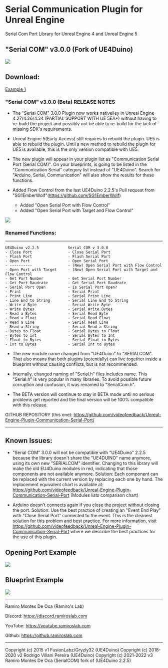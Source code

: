 # Serial Communication Plugin for Unreal Engine
Serial Com Port Library for Unreal Engine 4 and Unreal Engine 5
## "Serial COM" v3.0.0 (Fork of UE4Duino)


[![](https://github.com/videofeedback/Unreal-Engine-Plugin-Communication-Serial-Port/blob/main/SerialCOM/images/serial_com_fork_01.png)](https://github.com/videofeedback/Unreal-Engine-Plugin-Communication-Serial-Port/blob/main/SerialCOM/images/serial_com_fork_01.png)


## Download:

[Example 1](https://github.com/videofeedback/Unreal-Engine-Plugin-Communication-Serial-Port/blob/main/SerialCOM/SERIALCOM/SERIALCOMUE425/SERIALCOM.zip)


### "Serial COM" v3.0.0 (Beta) RELEASE NOTES

- The "Serial COM" 3.0.0 Plugin now works nativelley in Unreal Engine 4.27/4.26/4.24 (PARTIAL SUPPORT WITH UE 5EA*) without having to re-build the project and possibly not be able to re-build for the lack of missing SDK's requirements. 
* Unreal Engine 5(Early Access) still requires to rebuild the plugin. UE5 is able to rebuild the plugin. Until a new method to rebuild the plugin for UE5 is available, this is the only version compatible with UE5.

- The new plugin will appear in your plugin list as "Communication Serial Port (Serial COM)". On your blueprints, is going to be listed in the "Communication Serial" category list instead of "UE4Duino". Search for "Arduino, Serial, Communication" will also show the results for these functions. 

- Added Flow Control from the last UE4Duino 2.2.5's Pull request from "SG1EmberWolf"(https://github.com/SG1EmberWolf) 
	- Added "Open Serial Port with Flow Control"
	- Added "Open Serial Port with Target and Flow Control"


[![](https://github.com/videofeedback/Unreal-Engine-Plugin-Communication-Serial-Port/blob/main/SerialCOM/images/serialcom_list_of_functions.png)](https://github.com/videofeedback/Unreal-Engine-Plugin-Communication-Serial-Port/blob/main/SerialCOM/images/serialcom_list_of_functions.png)



### Renamed Functions:
-----------------------------------------------------------------------------------
	UE4Duino v2.2.5				Serial COM v 3.0.0
	- Close Port 				- Close Serial Port
	- Flash Port 				- Flash Serial Port
	- Open Port 				- Open Serial Port
	- ----------				- (New) Open Serial Port with Flow Control
	- Open Port with Target		- (New) Open Serial Port with Target and Flow Control
	- Get Port Number			- Get Serial Port Number
	- Get Port Baudrate			- Get Serial Port Baudrate
	- Serial Port Open			- Is Serial Port Open?
	- Print 					- Serial Print
	- Print Line				- Serial Print Line
	- Line End to String		- Serial Line End to String
	- Write a Byte				- Serial Write Byte
	- Write Bytes				- Serial Write Bytes
	- Read a Bytes				- Serial Read Byte
	- Read a Float				- Serial Read Float
	- Read a Line				- Serial Read Line
	- Read a String				- Serial Read a String
	- Bytes to Float			- Serial Bytes to Float
	- Bytes to int 				- Serial Bytes to Int
	- Float to Bytes			- Serial Float to Bytes
	- Int to Bytes				- Serial Int to Bytes
  
  
  - The new module name changed from "UE4Duino" to "SERIALCOM". That also means that both plugins (potentially) can live together inside a blueprint without causing conflicts, but is not recommended.

- Internally, changed naming of "Serial.h" files includes name. This "Serial.h" is very popular in many libraries. To avoid possible future corruption and confusion, it was renamed to "SerialCom.h".

- The BETA version will continue to stay in BETA mode until no serious problems get reported and the final version will be 100% compatible with this release.

GITHUB REPOSITORY (this one): https://github.com/videofeedback/Unreal-Engine-Plugin-Communication-Serial-Port/

-----------------------------------------------------------------------------------------------------

Known Issues:
----------------------------

- "Serial COM" 3.0.0 will not be compatible with "UE4Duino" 2.2.5 because the library doesn't share the "UE4DUINO" name anymore, using its own new "SERIALCOM" identifier. Changing to this library will make the old EU4Duino modules in red, indicating that those components are not available anymore.
Solution: Each component can be replaced with the current version by replacing each one by hand. The replacement equivalent chart is available at:
https://github.com/videofeedback/Unreal-Engine-Plugin-Communication-Serial-Port  (Modules lists comparison chart)

- Arduino doesn't connects again if you close the project without closing the port.
Solution:  Use the best practice of creating an "Event End Play" with "Close Serial Port" connected to the event. This is the cleanest solution for this problem and best practice. 
For more information, visit https://github.com/videofeedback/Unreal-Engine-Plugin-Communication-Serial-Port where we describe the best practices for the use of this plugin.



## Opening Port Example

[![](https://github.com/videofeedback/Unreal-Engine-Plugin-Communication-Serial-Port/blob/main/SerialCOM/images/serialcom_opening_port_example.png)](https://github.com/videofeedback/Unreal-Engine-Plugin-Communication-Serial-Port/blob/main/SerialCOM/images/serialcom_opening_port_example.png)



## Blueprint Example

[![](https://github.com/videofeedback/Unreal-Engine-Plugin-Communication-Serial-Port/blob/main/SerialCOM/images/serialcom_blueprint_example.png)](https://github.com/videofeedback/Unreal-Engine-Plugin-Communication-Serial-Port/blob/main/SerialCOM/images/serialcom_blueprint_example.png)


-----------------------------------------------------------------------------------------------------
Ramiro Montes De Oca (Ramiro's Lab)

Discord: https://discord.ramiroslab.com

YouTube: https://youtube.ramiroslab.com

Github: https://github.ramiroslab.com

----------------------------------------------------------------------------------------------------
Copyright (c) 2015 v1 FusionLabz/Gryzly32 (UE4Duino)
Copyright (c) 2018-2020 v2 Rodrigo Villani Pereira (UE4Duino)
Copyright (c) 2021-2022 v3 Ramiro Montes De Oca (SerialCOM) fork of (UE4Duino 2.2.5)

  

